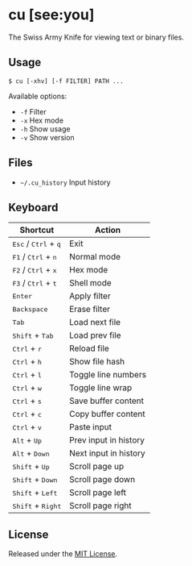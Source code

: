 # cu [see:you]
The Swiss Army Knife for viewing text or binary files.

## Usage
```console
$ cu [-xhv] [-f FILTER] PATH ...
```

Available options:
* `-f` Filter
* `-x` Hex mode
* `-h` Show usage
* `-v` Show version

## Files
* `~/.cu_history` Input history

## Keyboard
| Shortcut                                        | Action                |
| ----------------------------------------------- | --------------------- |
| <kbd>Esc</kbd> / <kbd>Ctrl</kbd> + <kbd>q</kbd> | Exit                  |
| <kbd>F1</kbd> / <kbd>Ctrl</kbd> + <kbd>n</kbd>  | Normal mode           |
| <kbd>F2</kbd> / <kbd>Ctrl</kbd> + <kbd>x</kbd>  | Hex mode              |
| <kbd>F3</kbd> / <kbd>Ctrl</kbd> + <kbd>t</kbd>  | Shell mode            |
| <kbd>Enter</kbd>                                | Apply filter          |
| <kbd>Backspace</kbd>                            | Erase filter          |
| <kbd>Tab</kbd>                                  | Load next file        |
| <kbd>Shift</kbd> + <kbd>Tab</kbd>               | Load prev file        |
| <kbd>Ctrl</kbd> + <kbd>r</kbd>                  | Reload file           |
| <kbd>Ctrl</kbd> + <kbd>h</kbd>                  | Show file hash        |
| <kbd>Ctrl</kbd> + <kbd>l</kbd>                  | Toggle line numbers   |
| <kbd>Ctrl</kbd> + <kbd>w</kbd>                  | Toggle line wrap      |
| <kbd>Ctrl</kbd> + <kbd>s</kbd>                  | Save buffer content   |
| <kbd>Ctrl</kbd> + <kbd>c</kbd>                  | Copy buffer content   |
| <kbd>Ctrl</kbd> + <kbd>v</kbd>                  | Paste input           |
| <kbd>Alt</kbd> + <kbd>Up</kbd>                  | Prev input in history |
| <kbd>Alt</kbd> + <kbd>Down</kbd>                | Next input in history |
| <kbd>Shift</kbd> + <kbd>Up</kbd>                | Scroll page up        |
| <kbd>Shift</kbd> + <kbd>Down</kbd>              | Scroll page down      |
| <kbd>Shift</kbd> + <kbd>Left</kbd>              | Scroll page left      |
| <kbd>Shift</kbd> + <kbd>Right</kbd>             | Scroll page right     |

## License
Released under the [MIT License](LICENSE).
